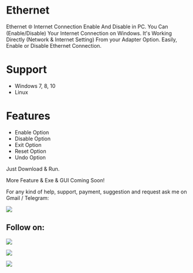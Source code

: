 # Ethernet
Ethernet 🌐 Internet Connection Enable And Disable in PC. You Can (Enable/Disable) Your Internet Connection on Windows. 
It's Working Directly (Network & Internet Setting) From your Adapter Option.
Easily, Enable or Disable Ethernet Connection.

# Support
- Windows 7, 8, 10
- Linux

# Features
- Enable Option
- Disable Option
- Exit Option
- Reset Option
- Undo Option

Just Download & Run.

More Feature & Exe & GUI Coming Soon!

For any kind of help, support, payment, suggestion and request ask me on Gmail / Telegram:

<a href="https://t.me/linux_repo"><img src="https://img.shields.io/badge/Telegram-Group%20Telegram%20Join-blue.svg?logo=telegram"></a>

## Follow on:
<p align="left">
<a href="https://github.com/palahsu"><img src="https://img.shields.io/badge/GitHub-Follow%20on%20GitHub-inactive.svg?logo=github"></a>
</p><p align="left">
<a href="https://www.facebook.com/aduri.knox01/"><img src="https://img.shields.io/badge/Facebook-Follow%20on%20Facebook-blue.svg?logo=facebook"></a>
</p><p align="left">
<a href="https://t.me/AD0000000"><img src="https://img.shields.io/badge/Telegram-Contact%20Telegram%20Profile-blue.svg?logo=telegram"></a>
</p><p align="left"> 
 

